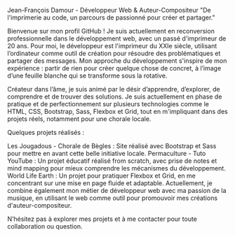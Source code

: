 Jean-François Damour - Développeur Web & Auteur-Compositeur
"De l'imprimerie au code, un parcours de passionné pour créer et partager."

Bienvenue sur mon profil GitHub !
Je suis actuellement en reconversion professionnelle dans le développement web, avec un passé d'imprimeur de 20 ans. Pour moi, le développeur est l'imprimeur du XXIe siècle, utilisant l’ordinateur comme outil de création pour résoudre des problématiques et partager des messages. Mon approche du développement s'inspire de mon expérience : partir de rien pour créer quelque chose de concret, à l’image d’une feuille blanche qui se transforme sous la rotative.

Créateur dans l’âme, je suis animé par le désir d’apprendre, d’explorer, de comprendre et de trouver des solutions. Je suis actuellement en phase de pratique et de perfectionnement sur plusieurs technologies comme le HTML, CSS, Bootstrap, Sass, Flexbox et Grid, tout en m'impliquant dans des projets réels, notamment pour une chorale locale.

Quelques projets réalisés :

Les Jougadous - Chorale de Bègles : Site réalisé avec Bootstrap et Sass pour mettre en avant cette belle initiative locale.
Permaculture - Tuto YouTube : Un projet éducatif réalisé from scratch, avec prise de notes et mind mapping pour mieux comprendre les mécanismes du développement.
World Life Earth : Un projet pour pratiquer Flexbox et Grid, en me concentrant sur une mise en page fluide et adaptable.
Actuellement, je combine également mon métier de développeur web avec ma passion de la musique, en utilisant le web comme outil pour promouvoir mes créations d'auteur-compositeur.

N’hésitez pas à explorer mes projets et à me contacter pour toute collaboration ou question.
